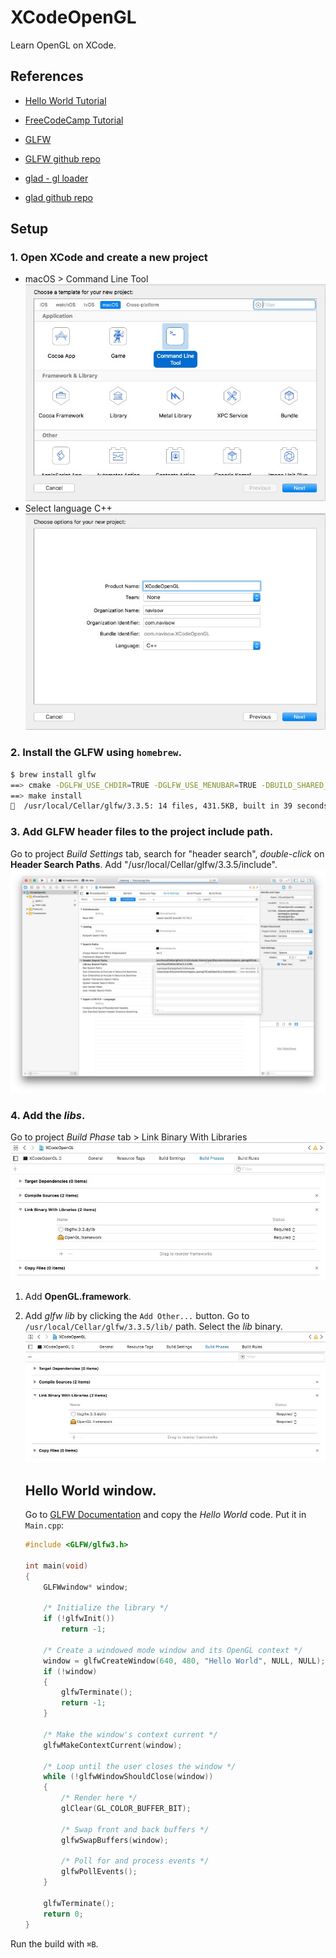 # XCodeOpenGL
Learn OpenGL on XCode.

## References
* [Hello World Tutorial](https://youtu.be/MHlbNbWlrIM)
* [FreeCodeCamp Tutorial](https://youtu.be/45MIykWJ-C4)

* [GLFW](https://www.glfw.org/)
* [GLFW github repo](https://github.com/glfw/glfw)

* [glad - gl loader](https://glad.dav1d.de/)
* [glad github repo](https://github.com/Dav1dde/glad)

## Setup
### 1. Open XCode and create a new project
* macOS > Command Line Tool
  ![new project - Command Line Tool](./docs/img/xcode-create-project.jpg)
* Select language C++
  ![new project - Command Line Tool](./docs/img/xcode-project-options.jpg)

### 2. Install the **GLFW** using `homebrew`.
```bash
$ brew install glfw
==> cmake -DGLFW_USE_CHDIR=TRUE -DGLFW_USE_MENUBAR=TRUE -DBUILD_SHARED_LIBS=TRUE .
==> make install
🍺  /usr/local/Cellar/glfw/3.3.5: 14 files, 431.5KB, built in 39 seconds
```

### 3. Add **GLFW** header files to the project include path.
Go to project *Build Settings* tab, search for "header search", *double-click* on **Header Search Paths**. Add "/usr/local/Cellar/glfw/3.3.5/include".
![GLFW include path](./docs/img/xcode-project-build-settings.jpg)

### 4. Add the *libs*.
Go to project *Build Phase* tab > Link Binary With Libraries
![Link Binaries](./docs/img/xcode-project-build-phase.jpg)

1. Add **OpenGL.framework**.
2. Add *glfw lib* by clicking the `Add Other...` button. Go to `/usr/local/Cellar/glfw/3.3.5/lib/` path. Select the *lib* binary.
   ![Link Binaries](./docs/img/xcode-project-build-phase.jpg)
   
   ## Hello World window.
   Go to [GLFW Documentation](https://www.glfw.org/documentation.html) and copy the *Hello World* code. Put it in `Main.cpp`:
   ```cpp
   #include <GLFW/glfw3.h>
   
   int main(void)
   {
       GLFWwindow* window;
       
       /* Initialize the library */
       if (!glfwInit())
           return -1;
       
       /* Create a windowed mode window and its OpenGL context */
       window = glfwCreateWindow(640, 480, "Hello World", NULL, NULL);
       if (!window)
       {
           glfwTerminate();
           return -1;
       }
       
       /* Make the window's context current */
       glfwMakeContextCurrent(window);
       
       /* Loop until the user closes the window */
       while (!glfwWindowShouldClose(window))
       {
           /* Render here */
           glClear(GL_COLOR_BUFFER_BIT);
           
           /* Swap front and back buffers */
           glfwSwapBuffers(window);
           
           /* Poll for and process events */
           glfwPollEvents();
       }
       
       glfwTerminate();
       return 0;
   }
   ```

Run the build with `⌘B`.
